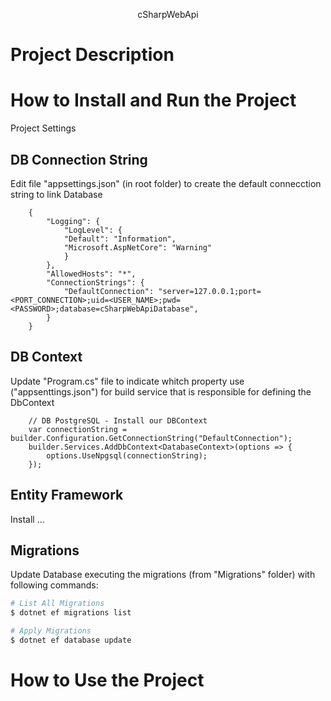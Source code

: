 <p align="center">cSharpWebApi</p>


# Project Description

# How to Install and Run the Project

Project Settings

## DB Connection String

Edit file "appsettings.json" (in root folder) to create the default connecction string to link Database 

        {
            "Logging": {
                "LogLevel": {
                "Default": "Information",
                "Microsoft.AspNetCore": "Warning"
                }
            },
            "AllowedHosts": "*",
            "ConnectionStrings": {
                "DefaultConnection": "server=127.0.0.1;port=<PORT_CONNECTION>;uid=<USER_NAME>;pwd=<PASSWORD>;database=cSharpWebApiDatabase",
            }
        }

## DB Context

Update "Program.cs" file to indicate whitch property use ("appsenttings.json") for build service that is responsible for defining the DbContext  

        // DB PostgreSQL - Install our DBContext
        var connectionString = builder.Configuration.GetConnectionString("DefaultConnection");
        builder.Services.AddDbContext<DatabaseContext>(options => {
            options.UseNpgsql(connectionString);
        });

## Entity Framework

Install ...

## Migrations

Update Database executing the migrations (from "Migrations" folder) with following commands:

```bash
# List All Migrations
$ dotnet ef migrations list

# Apply Migrations 
$ dotnet ef database update
```

# How to Use the Project